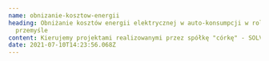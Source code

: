 ```yaml
---
name: obnizanie-kosztow-energii
heading: Obniżanie kosztów energii elektrycznej w auto-konsumpcji w rolnictwie i
  przemyśle
content: Kierujemy projektami realizowanymi przez spółkę "córkę" - SOLVIS ENERGIA
date: 2021-07-10T14:23:56.068Z
---
```

